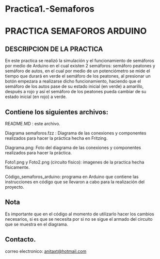 # Practica1.-Semaforos
PRACTICA SEMAFOROS ARDUINO
==========================

DESCRIPCION DE LA PRACTICA
--------------------------

En este practica se realizó la simulación y el funcionamiento de
semáforos por medio de Arduino en el cual existen 2 semáforos: semáforo peatones y 
semáforo de autos, en el cual por medio de un potenciómetro se mide el tiempo que 
durará en verde el semáforo de los peatones, al presionar un botón empezara a
realizarse dicho funcionamiento, haciendo que el semáforo de los autos pase de 
su estado inicial (en verde) a amarillo, después a rojo y así el semáforo de 
los peatones pueda cambiar de su estado inicial (en rojo) a verde.

Contiene los siguientes archivos:
-------------------------------------------
 
README.MD : este archivo.

Diagrama semaforos.fzz : Diagrama de las conexiones y componentes realizados para hacer la práctica hecha en Fritzing.

Diagrama.png: Foto del diagrama de las conexiones y componentes realizados para hacer la práctica.

Foto1.png y Foto2.png  (circuito fisico): imagenes de la practica hecha físicamente.

Código_semaforos_arduino: programa en Arduino que contiene las instrucciones en código que se llevaron
        a cabo para la realización del proyecto.

Nota
------

Es importante que en el código al momento de utilizarlo hacer los cambios necesarios,
si es que se necesita por si no se sigue el armado del circuito que se muestra en el diagrama.

Contacto.
--------------
correo electronico: anitaxt@hotmail.com

